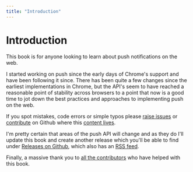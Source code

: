 ```yaml
---
title: "Introduction"
---
```

# Introduction

This book is for anyone looking to learn about push notifications on the web.

I started working on push since the early days of Chrome's support and have been
following it since. There has been quite a few changes since the
earliest implementations in Chrome, but the API's seem to have reached a
reasonable point of stability across browsers to a point that now is a good
time to jot down the best practices and approaches to implementing push on
the web.

If you spot mistakes, code errors or simple typos please
[raise issues](https://github.com/gauntface/push-book/issues) or
[contribute](https://github.com/gauntface/push-book/) on Github where
this [content lives](https://github.com/gauntface/push-book/).

I'm pretty certain that areas of the push API will change and as they do
I'll update this book and create another release which you'll be able to
find under [Releases on Github](https://github.com/gauntface/push-book/releases),
which also has an [RSS feed](https://github.com/gauntface/push-book/releases.atom).

Finally, a massive thank you to [all the contributors]()
who have helped with this book.
